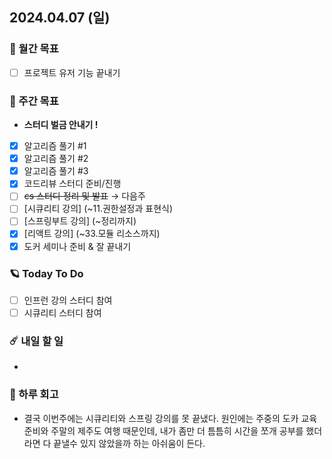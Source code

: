 ## 2024.04.07 (일)

### 🚀 월간 목표

- [ ] 프로젝트 유저 기능 끝내기
  <br/>

### 💫 주간 목표

- **스터디 벌금 안내기 !**
- [x] 알고리즘 풀기 #1
- [x] 알고리즘 풀기 #2
- [x] 알고리즘 풀기 #3
- [x] 코드리뷰 스터디 준비/진행
- [ ] ~~cs 스터디 정리 및 발표~~ → 다음주
- [ ] [시큐리티 강의] (~11.권한설정과 표현식)
- [ ] [스프링부트 강의] (~정리까지)
- [x] [리액트 강의] (~33.모듈 리소스까지)
- [x] 도커 세미나 준비 & 잘 끝내기
  <br/>

### 🪐 Today To Do

- [ ] 인프런 강의 스터디 참여
- [ ] 시큐리티 스터디 참여
  <br/>

### ☄️ 내일 할 일

- 
  <br/>

### 👾 하루 회고

- 결국 이번주에는 시큐리티와 스프링 강의를 못 끝냈다. 원인에는 주중의 도카 교육준비와 주말의 제주도 여행 때문인데, 내가 좀만 더 틈틈히 시간을 쪼개 공부를 했더라면 다 끝낼수 있지 않았을까 하는 아쉬움이 든다. 
